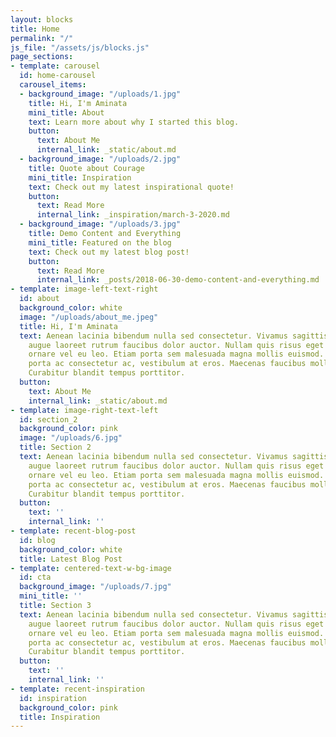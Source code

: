 ```yaml
---
layout: blocks
title: Home
permalink: "/"
js_file: "/assets/js/blocks.js"
page_sections:
- template: carousel
  id: home-carousel
  carousel_items:
  - background_image: "/uploads/1.jpg"
    title: Hi, I'm Aminata
    mini_title: About
    text: Learn more about why I started this blog.
    button:
      text: About Me
      internal_link: _static/about.md
  - background_image: "/uploads/2.jpg"
    title: Quote about Courage
    mini_title: Inspiration
    text: Check out my latest inspirational quote!
    button:
      text: Read More
      internal_link: _inspiration/march-3-2020.md
  - background_image: "/uploads/3.jpg"
    title: Demo Content and Everything
    mini_title: Featured on the blog
    text: Check out my latest blog post!
    button:
      text: Read More
      internal_link: _posts/2018-06-30-demo-content-and-everything.md
- template: image-left-text-right
  id: about
  background_color: white
  image: "/uploads/about_me.jpeg"
  title: Hi, I'm Aminata
  text: Aenean lacinia bibendum nulla sed consectetur. Vivamus sagittis lacus vel
    augue laoreet rutrum faucibus dolor auctor. Nullam quis risus eget urna mollis
    ornare vel eu leo. Etiam porta sem malesuada magna mollis euismod. Morbi leo risus,
    porta ac consectetur ac, vestibulum at eros. Maecenas faucibus mollis interdum.
    Curabitur blandit tempus porttitor.
  button:
    text: About Me
    internal_link: _static/about.md
- template: image-right-text-left
  id: section_2
  background_color: pink
  image: "/uploads/6.jpg"
  title: Section 2
  text: Aenean lacinia bibendum nulla sed consectetur. Vivamus sagittis lacus vel
    augue laoreet rutrum faucibus dolor auctor. Nullam quis risus eget urna mollis
    ornare vel eu leo. Etiam porta sem malesuada magna mollis euismod. Morbi leo risus,
    porta ac consectetur ac, vestibulum at eros. Maecenas faucibus mollis interdum.
    Curabitur blandit tempus porttitor.
  button:
    text: ''
    internal_link: ''
- template: recent-blog-post
  id: blog
  background_color: white
  title: Latest Blog Post
- template: centered-text-w-bg-image
  id: cta
  background_image: "/uploads/7.jpg"
  mini_title: ''
  title: Section 3
  text: Aenean lacinia bibendum nulla sed consectetur. Vivamus sagittis lacus vel
    augue laoreet rutrum faucibus dolor auctor. Nullam quis risus eget urna mollis
    ornare vel eu leo. Etiam porta sem malesuada magna mollis euismod. Morbi leo risus,
    porta ac consectetur ac, vestibulum at eros. Maecenas faucibus mollis interdum.
    Curabitur blandit tempus porttitor.
  button:
    text: ''
    internal_link: ''
- template: recent-inspiration
  id: inspiration
  background_color: pink
  title: Inspiration
---
```

